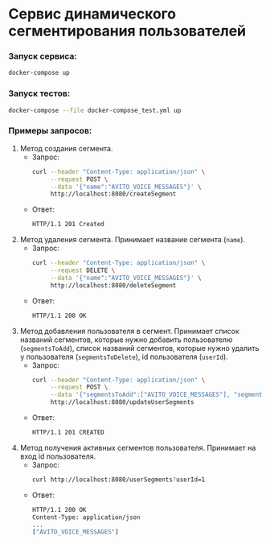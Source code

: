 # Сервис динамического сегментирования пользователей

### Запуск сервиса:
```bash
docker-compose up
```

### Запуск тестов:
```bash
docker-compose --file docker-compose_test.yml up
```

### Примеры запросов:
1. Метод создания сегмента.
    - Запрос: 
        ```bash
        curl --header "Content-Type: application/json" \
             --request POST \
             --data '{"name":"AVITO_VOICE_MESSAGES"}' \
             http://localhost:8080/createSegment
        ```
    - Ответ:
        ```bash
        HTTP/1.1 201 Created
        ```
2. Метод удаления сегмента. Принимает название сегмента (`name`). 
    - Запрос: 
        ```bash
        curl --header "Content-Type: application/json" \
             --request DELETE \
             --data '{"name":"AVITO_VOICE_MESSAGES"}' \
             http://localhost:8080/deleteSegment
        ```
    - Ответ:
        ```bash
        HTTP/1.1 200 OK
        ```
3. Метод добавления пользователя в сегмент. Принимает список названий сегментов, которые нужно добавить пользователю (`segmentsToAdd`), список названий сегментов, которые нужно удалить у пользователя (`segmentsToDelete`), id пользователя (`userId`).
    - Запрос: 
        ```bash
        curl --header "Content-Type: application/json" \
             --request POST \
             --data '{"segmentsToAdd":["AVITO_VOICE_MESSAGES"], "segmentsToDelete": ["AVITO_DISCOUNT_30"], "userId": 1}' \
             http://localhost:8080/updateUserSegments
        ```
    - Ответ:
        ```bash
        HTTP/1.1 201 CREATED
        ```
4. Метод получения активных сегментов пользователя. Принимает на вход id пользователя.
    - Запрос: 
        ```bash
        curl http://localhost:8080/userSegments?userId=1
        ```
    - Ответ:
        ```bash
        HTTP/1.1 200 OK
        Content-Type: application/json
        ...
        ["AVITO_VOICE_MESSAGES"]
        ```